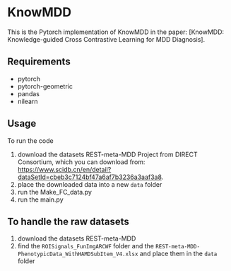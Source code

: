 # KnowMDD
This is the Pytorch implementation of KnowMDD in the paper: [KnowMDD: Knowledge-guided Cross Contrastive Learning for MDD Diagnosis].

## Requirements
- pytorch
- pytorch-geometric
- pandas
- nilearn


## Usage
To run the code
1. download the datasets REST-meta-MDD Project from DIRECT Consortium, which you can download from: https://www.scidb.cn/en/detail?dataSetId=cbeb3c7124bf47a6af7b3236a3aaf3a8.
2. place the downloaded data into a new `data` folder
1. run the Make_FC_data.py
2. run the main.py

## To handle the raw datasets
1. download the datasets REST-meta-MDD
2. find the `ROISignals_FunImgARCWF` folder and the `REST-meta-MDD-PhenotypicData_WithHAMDSubItem_V4.xlsx` and place them in the `data` folder
